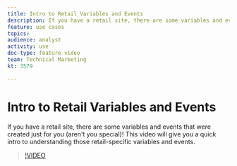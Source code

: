```yaml
---
title: Intro to Retail Variables and Events
description: If you have a retail site, there are some variables and events that were created just for you (aren't you special)! This video will give you a quick intro to understanding those retail-specific variables and events.
feature: use cases
topics: 
audience: analyst
activity: use
doc-type: feature video
team: Technical Marketing
kt: 3579

---
```


# Intro to Retail Variables and Events

If you have a retail site, there are some variables and events that were created just for you (aren't you special)! This video will give you a quick intro to understanding those retail-specific variables and events.

>[!VIDEO](https://video.tv.adobe.com/v/28750/?quality=12)
